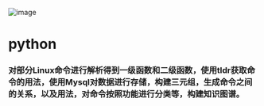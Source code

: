 ![image](https://github.com/Christine-wx/Python/assets/76867877/3a4e1f9c-3ea3-4f2a-9011-8968537a3f9b)
# python
### 对部分Linux命令进行解析得到一级函数和二级函数，使用tldr获取命令的用法，使用Mysql对数据进行存储，构建三元组，生成命令之间的关系，以及用法，对命令按照功能进行分类等，构建知识图谱。
